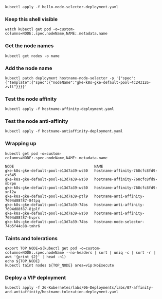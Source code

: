```
kubectl apply -f hello-node-selector-deployment.yaml
```

### Keep this shell visible

```
watch kubectl get pod -o=custom-columns=NODE:.spec.nodeName,NAME:.metadata.name
```

### Get the node names

```
kubectl get nodes -o name
```

### Add the node name

```
kubectl patch deployment hostname-node-selector -p '{"spec":{"template":{"spec":{"nodeName":"gke-k8s-gke-default-pool-4c243126-zvlt"}}}}'
```

### Test the node affinity

```
kubectl apply -f hostname-affinity-deployment.yaml
```

### Test the node anti-affinity

```
kubectl apply -f hostname-antiaffinity-deployment.yaml
```

### Wrapping up

```
kubectl get pod -o=custom-columns=NODE:.spec.nodeName,NAME:.metadata.name
```

```
NODE                                     NAME
gke-k8s-gke-default-pool-e13d7a39-ws50   hostname-affinity-768cfc8fd9-cx645
gke-k8s-gke-default-pool-e13d7a39-ws50   hostname-affinity-768cfc8fd9-mbrpn
gke-k8s-gke-default-pool-e13d7a39-ws50   hostname-affinity-768cfc8fd9-xnl2w
gke-k8s-gke-default-pool-e13d7a39-ptl9   hostname-anti-affinity-7694d88f87-84tpq
gke-k8s-gke-default-pool-e13d7a39-74bs   hostname-anti-affinity-7694d88f87-8jplf
gke-k8s-gke-default-pool-e13d7a39-ws50   hostname-anti-affinity-7694d88f87-hvprs
gke-k8s-gke-default-pool-e13d7a39-74bs   hostname-node-selector-74b5f44c88-tmhr6
```

### Taints and tolerations

```
export TOP_NODE=$(kubectl get pod -o=custom-columns=NODE:.spec.nodeName --no-headers | sort | uniq -c | sort -r | awk '{print $2}' | head -n1)
echo ${TOP_NODE}
kubectl taint nodes ${TOP_NODE} area=vip:NoExecute
```

### Deploy a VIP deployment

```
kubectl apply -f 26-Kubernetes/labs/06-Deployments/labs/07-affinity-and-antiaffinity/hostname-toleration-deployment.yaml
```